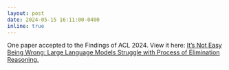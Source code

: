 ```yaml
---
layout: post
date: 2024-05-15 16:11:00-0400
inline: true
---
```

One paper accepted to the Findings of ACL 2024. View it here: [It’s Not Easy Being Wrong: Large Language Models Struggle with Process of Elimination Reasoning.](https://aclanthology.org/2024.findings-acl.604/)
<!-- Announcements and news can be much longer than just quick inline posts. In fact, they can have all the features available for the standard blog posts. See below. -->